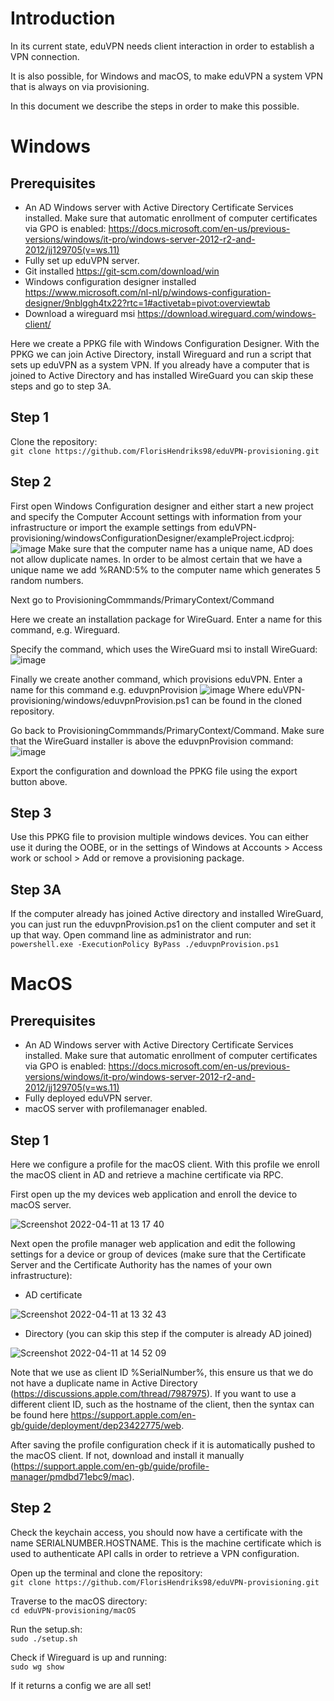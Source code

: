 # Introduction

In its current state, eduVPN needs client interaction in order to establish a VPN connection.

It is also possible, for Windows and macOS, to make eduVPN a system VPN that is always on via provisioning.

In this document we describe the steps in order to make this possible.

# Windows
## Prerequisites
* An AD Windows server with Active Directory Certificate Services installed. Make sure that automatic enrollment of computer certificates via GPO is enabled: https://docs.microsoft.com/en-us/previous-versions/windows/it-pro/windows-server-2012-r2-and-2012/jj129705(v=ws.11)
* Fully set up eduVPN server.
* Git installed https://git-scm.com/download/win
* Windows configuration designer installed https://www.microsoft.com/nl-nl/p/windows-configuration-designer/9nblggh4tx22?rtc=1#activetab=pivot:overviewtab
* Download a wireguard msi https://download.wireguard.com/windows-client/
 
Here we create a PPKG file with Windows Configuration Designer. With the PPKG we can join Active Directory, install Wireguard and run a script that sets up eduVPN as a system VPN. If you already have a computer that is joined to Active Directory and has installed WireGuard you can skip these steps and go to step 3A.

## Step 1
Clone the repository:\
`git clone https://github.com/FlorisHendriks98/eduVPN-provisioning.git`

## Step 2
First open Windows Configuration designer and either start a new project and specify the Computer Account settings with information from your infrastructure or import the example settings from eduVPN-provisioning/windowsConfigurationDesigner/exampleProject.icdproj: \
![image](https://user-images.githubusercontent.com/47246332/16279343-5b6e1f8c-2316-49dc-8757-c2c995a848ff.png)
Make sure that the computer name has a unique name, AD does not allow duplicate names. In order to be almost certain that we have a unique name we add %RAND:5% to the computer name which generates 5 random numbers.

Next go to ProvisioningCommmands/PrimaryContext/Command

Here we create an installation package for WireGuard. 
Enter a name for this command, e.g. Wireguard.

Specify the command, which uses the WireGuard msi to install WireGuard:
![image](https://user-images.githubusercontent.com/47246332/162794927-89f50056-448e-45ed-abbc-826655664263.png)

Finally we create another command, which provisions eduVPN. Enter a name for this command e.g. eduvpnProvision
![image](https://user-images.githubusercontent.com/47246332/162796810-7e4da036-5c16-49a0-aa65-b085999e0661.png)
Where eduVPN-provisioning/windows/eduvpnProvision.ps1 can be found in the cloned repository.

Go back to ProvisioningCommmands/PrimaryContext/Command. Make sure that the WireGuard installer is above the eduvpnProvision command:
![image](https://user-images.githubusercontent.com/47246332/162797244-3e62ac48-1258-4e19-b446-c743b287fdb0.png)

Export the configuration and download the PPKG file using the export button above.

## Step 3
Use this PPKG file to provision multiple windows devices. You can either use it during the OOBE, or in the settings of Windows at Accounts > Access work or school > Add or remove a provisioning package. 

## Step 3A
If the computer already has joined Active directory and installed WireGuard, you can just run the eduvpnProvision.ps1 on the client computer and set it up that way. 
Open command line as administrator and run:\
`powershell.exe -ExecutionPolicy ByPass ./eduvpnProvision.ps1`

# MacOS
## Prerequisites
* An AD Windows server with Active Directory Certificate Services installed. Make sure that automatic enrollment of computer certificates via GPO is enabled: https://docs.microsoft.com/en-us/previous-versions/windows/it-pro/windows-server-2012-r2-and-2012/jj129705(v=ws.11)
* Fully deployed eduVPN server.
* macOS server with profilemanager enabled.

## Step 1
Here we configure a profile for the macOS client. With this profile we enroll the macOS client in AD and retrieve a machine certificate via RPC.

First open up the my devices web application and enroll the device to macOS server.

![Screenshot 2022-04-11 at 13 17 40](https://user-images.githubusercontent.com/47246332/162730069-cd00267a-0f97-4e0b-8e18-f3b848757996.png)

Next open the profile manager web application and edit the following settings for a device or group of devices (make sure that the Certificate Server and the Certificate Authority has the names of your own infrastructure):
* AD certificate

![Screenshot 2022-04-11 at 13 32 43](https://user-images.githubusercontent.com/47246332/162731516-ebbc1911-e137-4344-b7ee-bccf0b7f4f03.png)

* Directory (you can skip this step if the computer is already AD joined)

![Screenshot 2022-04-11 at 14 52 09](https://user-images.githubusercontent.com/47246332/162743771-611df4c5-a679-447e-bedc-4ec7880cc8c0.png)

Note that we use as client ID %SerialNumber%, this ensure us that we do not have a duplicate name in Active Directory (https://discussions.apple.com/thread/7987975). If you want to use a different client ID, such as the hostname of the client, then the syntax can be found here https://support.apple.com/en-gb/guide/deployment/dep23422775/web.

After saving the profile configuration check if it is automatically pushed to the macOS client. If not, download and install it manually (https://support.apple.com/en-gb/guide/profile-manager/pmdbd71ebc9/mac). 

## Step 2
Check the keychain access, you should now have a certificate with the name SERIALNUMBER.HOSTNAME. This is the machine certificate which is used to authenticate API calls in order to retrieve a VPN configuration.

Open up the terminal and clone the repository:\
`git clone https://github.com/FlorisHendriks98/eduVPN-provisioning.git`

Traverse to the macOS directory:\
`cd eduVPN-provisioning/macOS`

Run the setup.sh:\
`sudo ./setup.sh`

Check if Wireguard is up and running:\
`sudo wg show`

If it returns a config we are all set!
